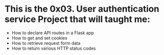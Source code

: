 # This is the 0x03. User authentication service Project that will taught me:

- How to declare API routes in a Flask app
- How to get and set cookies
- How to retrieve request form data
- How to return various HTTP status codes
